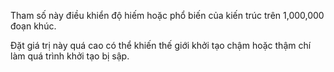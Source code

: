 Tham số này điều khiển độ hiếm hoặc phổ biến của kiến trúc trên 1,000,000 đoạn khúc.

Đặt giá trị này quá cao có thể khiến thế giới khởi tạo chậm hoặc thậm chí làm quá trình khởi tạo bị sập.